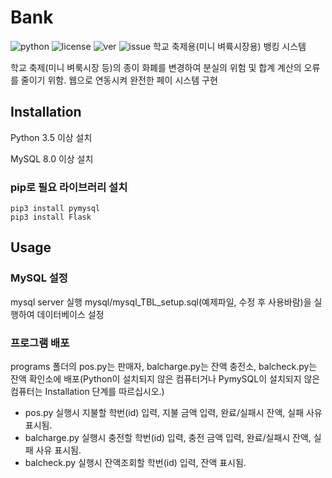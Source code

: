 # Bank 
![python](https://img.shields.io/badge/python-3.5%20%7C%203.6%20%7C%203.7-blue.svg)
![license](https://img.shields.io/github/license/sevrino/bank.svg)
![ver](https://img.shields.io/badge/release-v1.2.0-blue.svg)
![issue](https://img.shields.io/github/issues/sevrino/bank.svg)
학교 축제용(미니 벼륙시장용) 뱅킹 시스템

학교 축제(미니 벼룩시장 등)의 종이 화폐를 변경하여 분실의 위험 및 합계 계산의 오류를 줄이기 위함.
웹으로 연동시켜 완전한 페이 시스템 구현 

## Installation
Python 3.5 이상 설치

MySQL 8.0 이상 설치 

### pip로 필요 라이브러리 설치 
```
pip3 install pymysql
pip3 install Flask
```

## Usage
### MySQL 설정
mysql server 실행
mysql/mysql_TBL_setup.sql(예제파일, 수정 후 사용바람)을 실행하여 데이터베이스 설정
### 프로그램 배포
programs 폴더의 pos.py는 판매자, balcharge.py는 잔액 충전소, balcheck.py는 잔액 확인소에 배포(Python이 설치되지 않은 컴퓨터거나 PymySQL이 설치되지 않은 컴퓨터는 Installation 단계를 따르십시오.)  
* pos.py 실행시 지불할 학번(id) 입력, 지불 금액 입력, 완료/실패시 잔액, 실패 사유 표시됨.
* balcharge.py 실행시 충전할 학번(id) 입력, 충전 금액 입력, 완료/실패시 잔액, 실패 사유 표시됨.
* balcheck.py 실행시 잔액조회할 학번(id) 입력, 잔액 표시됨.
